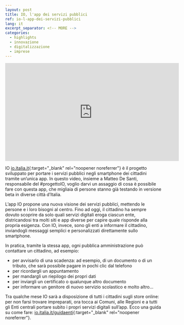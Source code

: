 ```yaml
---
layout: post
title: IO, l'app dei servizi pubblici
ref: io-l-app-dei-servizi-pubblici
lang: it
excerpt_separator: <!-- MORE -->
categories:
  - highlights
  - innovazione
  - digitalizzazione
  - imprese
---
```


<div class="responsive-embed">

<iframe title="Video Progetto IO, l'app dei servizi pubblici" width="560" height="315" src="https://www.youtube-nocookie.com/embed/nD9q8cPIlwg" frameborder="0" allow="accelerometer; autoplay; encrypted-media; gyroscope; picture-in-picture" allowfullscreen></iframe>

</div>

IO [io.italia.it](https://io.italia.it/){:target="_blank" rel="noopener noreferrer"} è il progetto sviluppato per portare i servizi pubblici negli smartphone dei cittadini tramite un’unica app. In questo video, insieme a Matteo De Santi, responsabile del #progettoIO, voglio darvi un assaggio di cosa è possibile fare con questa app, che migliaia di persone stanno già testando in versione beta in diverse città d’Italia.

<!-- MORE -->

L’app IO propone una nuova visione dei servizi pubblici, mettendo le persone e i loro bisogni al centro. Fino ad oggi, il cittadino ha sempre dovuto scoprire da solo quali servizi digitali eroga ciascun ente, districandosi tra molti siti e app diverse per capire quale risponde alla propria esigenza. Con IO, invece, sono gli enti a informare il cittadino, inviandogli messaggi semplici e personalizzati direttamente sullo smartphone.

In pratica, tramite la stessa app, ogni pubblica amministrazione può contattare un cittadino, ad esempio:  

* per avvisarlo di una scadenza: ad esempio, di un documento o di un tributo, che sarà possibile pagare in pochi clic dal telefono
* per ricordargli un appuntamento 
* per mandargli un riepilogo dei propri dati
* per inviargli un certificato o qualunque altro documento
* per informare un genitore di nuovo servizio scolastico e molto altro...  

Tra qualche mese IO sarà a disposizione di tutti i cittadini sugli store online: per non farsi trovare impreparati, ora tocca ai Comuni, alle Regioni e a tutti gli Enti centrali portare subito i propri servizi digitali sull’app. Ecco una guida su come fare: [io.italia.it/guidaenti](https://io.italia.it/guidaenti){:target="_blank" rel="noopener noreferrer"}.
